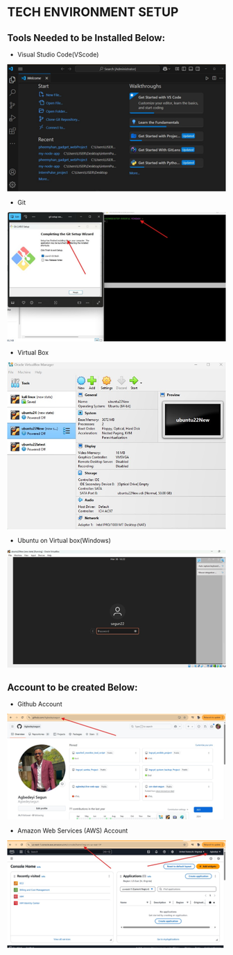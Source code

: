 # TECH ENVIRONMENT SETUP 

## Tools Needed to  be Installed Below:


- Visual Studio Code(VScode)

![Visual Studio Code Welcome Page](vscode_installation_welcome_page.jpg)



- Git 

![Git setup Welcome Page](git_setup_welcome_page.jpg)



- Virtual Box

![Virtual Machine Welcome Page](virtual_machine_welcome_page.jpg)



- Ubuntu on Virtual box(Windows)

![Ubuntu Welcome Page](ubuntu_installation_welcome_page.jpg)





## Account to be created Below: 


- Github Account 

![Github Account Welcome Page](github_welcome_page.jpg)



- Amazon Web Services (AWS) Account

![aws creation Welcome Page](aws_welcome_screen.jpg)





